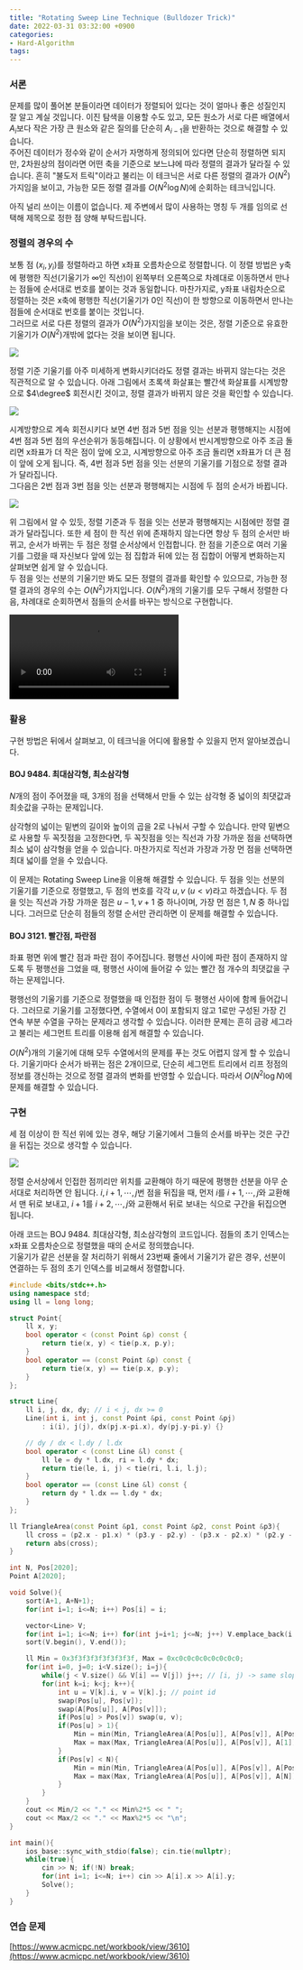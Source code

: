 ```yaml
---
title: "Rotating Sweep Line Technique (Bulldozer Trick)"
date: 2022-03-31 03:32:00 +0900
categories:
- Hard-Algorithm
tags:
---
```


### 서론
문제를 많이 풀어본 분들이라면 데이터가 정렬되어 있다는 것이 얼마나 좋은 성질인지 잘 알고 계실 것입니다. 이진 탐색을 이용할 수도 있고, 모든 원소가 서로 다른 배열에서 $A_i$보다 작은 가장 큰 원소와 같은 질의를 단순히 $A_{i-1}$을 반환하는 것으로 해결할 수 있습니다.<br>
주어진 데이터가 정수와 같이 순서가 자명하게 정의되어 있다면 단순히 정렬하면 되지만, 2차원상의 점이라면 어떤 축을 기준으로 보느냐에 따라 정렬의 결과가 달라질 수 있습니다. 흔히 "불도저 트릭"이라고 불리는 이 테크닉은 서로 다른 정렬의 결과가 $O(N^2)$가지임을 보이고, 가능한 모든 정렬 결과를 $O(N^2 \log N)$에 순회하는 테크닉입니다.

아직 널리 쓰이는 이름이 없습니다. 제 주변에서 많이 사용하는 명칭 두 개를 임의로 선택해 제목으로 정한 점 양해 부탁드립니다.

### 정렬의 경우의 수
보통 점 $(x_i, y_i)$를 정렬하라고 하면 x좌표 오름차순으로 정렬합니다. 이 정렬 방법은 y축에 평행한 직선(기울기가 $\infty$인 직선)이 왼쪽부터 오른쪽으로 차례대로 이동하면서 만나는 점들에 순서대로 번호를 붙이는 것과 동일합니다. 마찬가지로, y좌표 내림차순으로 정렬하는 것은 x축에 평행한 직선(기울기가 $0$인 직선)이 한 방향으로 이동하면서 만나는 점들에 순서대로 번호를 붙이는 것입니다.<br>
그러므로 서로 다른 정렬의 결과가 $O(N^2)$가지임을 보이는 것은, 정렬 기준으로 유효한 기울기가 $O(N^2)$개밖에 없다는 것을 보이면 됩니다.

![](https://i.imgur.com/rCZ8FgL.png)

정렬 기준 기울기를 아주 미세하게 변화시키더라도 정렬 결과는 바뀌지 않는다는 것은 직관적으로 알 수 있습니다. 아래 그림에서 초록색 화살표는 빨간색 화살표를 시계방향으로 $4\degree$ 회전시킨 것이고, 정렬 결과가 바뀌지 않은 것을 확인할 수 있습니다.

![](https://i.imgur.com/O7BjTSc.png)

시계방향으로 계속 회전시키다 보면 4번 점과 5번 점을 잇는 선분과 평행해지는 시점에 4번 점과 5번 점의 우선순위가 동등해집니다. 이 상황에서 반시계방향으로 아주 조금 돌리면 x좌표가 더 작은 점이 앞에 오고, 시계방향으로 아주 조금 돌리면 x좌표가 더 큰 점이 앞에 오게 됩니다. 즉, 4번 점과 5번 점을 잇는 선분의 기울기를 기점으로 정렬 결과가 달라집니다.<br>
그다음은 2번 점과 3번 점을 잇는 선분과 평행해지는 시점에 두 점의 순서가 바뀝니다.

![](https://i.imgur.com/FpuDkK7.png)

위 그림에서 알 수 있듯, 정렬 기준과 두 점을 잇는 선분과 평행해지는 시점에만 정렬 결과가 달라집니다. 또한 세 점이 한 직선 위에 존재하지 않는다면 항상 두 점의 순서만 바뀌고, 순서가 바뀌는 두 점은 정렬 순서상에서 인접합니다. 한 점을 기준으로 여러 기울기를 그렸을 때 자신보다 앞에 있는 점 집합과 뒤에 있는 점 집합이 어떻게 변화하는지 살펴보면 쉽게 알 수 있습니다.<br>
두 점을 잇는 선분의 기울기만 봐도 모든 정렬의 결과를 확인할 수 있으므로, 가능한 정렬 결과의 경우의 수는 $O(N^2)$가지입니다. $O(N^2)$개의 기울기를 모두 구해서 정렬한 다음, 차례대로 순회하면서 점들의 순서를 바꾸는 방식으로 구현합니다.

<video autoplay loop preload="auto">
    <source src="/img/rotating-sweep-line.mp4" type="video/mp4">
</video>


### 활용
구현 방법은 뒤에서 살펴보고, 이 테크닉을 어디에 활용할 수 있을지 먼저 알아보겠습니다.

#### BOJ 9484. 최대삼각형, 최소삼각형
$N$개의 점이 주어졌을 때, 3개의 점을 선택해서 만들 수 있는 삼각형 중 넓이의 최댓값과 최솟값을 구하는 문제입니다.

삼각형의 넓이는 밑변의 길이와 높이의 곱을 2로 나눠서 구할 수 있습니다. 만약 밑변으로 사용할 두 꼭짓점을 고정한다면, 두 꼭짓점을 잇는 직선과 가장 가까운 점을 선택하면 최소 넓이 삼각형을 얻을 수 있습니다. 마찬가지로 직선과 가장과 가장 먼 점을 선택하면 최대 넓이를 얻을 수 있습니다.

이 문제는 Rotating Sweep Line을 이용해 해결할 수 있습니다. 두 점을 잇는 선분의 기울기를 기준으로 정렬했고, 두 점의 번호를 각각 $u, v\ (u < v)$라고 하겠습니다. 두 점을 잇는 직선과 가장 가까운 점은 $u-1, v+1$ 중 하나이며, 가장 먼 점은 $1, N$ 중 하나입니다. 그러므로 단순히 점들의 정렬 순서만 관리하면 이 문제를 해결할 수 있습니다.

#### BOJ 3121. 빨간점, 파란점
좌표 평면 위에 빨간 점과 파란 점이 주어집니다. 평행선 사이에 파란 점이 존재하지 않도록 두 평행선을 그었을 때, 평행선 사이에 들어갈 수 있는 빨간 점 개수의 최댓값을 구하는 문제입니다.

평행선의 기울기를 기준으로 정렬했을 때 인접한 점이 두 평행선 사이에 함께 들어갑니다. 그러므로 기울기를 고정했다면, 수열에서 0이 포함되지 않고 1로만 구성된 가장 긴 연속 부분 수열을 구하는 문제라고 생각할 수 있습니다. 이러한 문제는 흔히 금광 세그라고 불리는 세그먼트 트리를 이용해 쉽게 해결할 수 있습니다.

$O(N^2)$개의 기울기에 대해 모두 수열에서의 문제를 푸는 것도 어렵지 않게 할 수 있습니다. 기울기마다 순서가 바뀌는 점은 2개이므로, 단순히 세그먼트 트리에서 리프 정점의 정보를 갱신하는 것으로 정렬 결과의 변화를 반영할 수 있습니다. 따라서 $O(N^2 \log N)$에 문제를 해결할 수 있습니다.

### 구현
세 점 이상이 한 직선 위에 있는 경우, 해당 기울기에서 그들의 순서를 바꾸는 것은 구간을 뒤집는 것으로 생각할 수 있습니다.

![](https://i.imgur.com/SSGziv5.png)

정렬 순서상에서 인접한 점끼리만 위치를 교환해야 하기 때문에 평행한 선분을 아무 순서대로 처리하면 안 됩니다. $i, i+1, \cdots, j$번 점을 뒤집을 때, 먼저 $i$를 $i+1,\cdots,j$와 교환해서 맨 뒤로 보내고, $i+1$를 $i+2,\cdots,j$와 교환해서 뒤로 보내는 식으로 구간을 뒤집으면 됩니다.

아래 코드는 BOJ 9484. 최대삼각형, 최소삼각형의 코드입니다. 점들의 초기 인덱스는 x좌표 오름차순으로 정렬했을 때의 순서로 정의했습니다.<br>
기울기가 같은 선분을 잘 처리하기 위해서 23번째 줄에서 기울기가 같은 경우, 선분이 연결하는 두 점의 초기 인덱스를 비교해서 정렬합니다.

```cpp
#include <bits/stdc++.h>
using namespace std;
using ll = long long;

struct Point{
    ll x, y;
    bool operator < (const Point &p) const {
        return tie(x, y) < tie(p.x, p.y);
    }
    bool operator == (const Point &p) const {
        return tie(x, y) == tie(p.x, p.y);
    }
};

struct Line{
    ll i, j, dx, dy; // i < j, dx >= 0
    Line(int i, int j, const Point &pi, const Point &pj)
        : i(i), j(j), dx(pj.x-pi.x), dy(pj.y-pi.y) {}

    // dy / dx < l.dy / l.dx
    bool operator < (const Line &l) const {
        ll le = dy * l.dx, ri = l.dy * dx;
        return tie(le, i, j) < tie(ri, l.i, l.j);
    }
    bool operator == (const Line &l) const {
        return dy * l.dx == l.dy * dx;
    }
};

ll TriangleArea(const Point &p1, const Point &p2, const Point &p3){
    ll cross = (p2.x - p1.x) * (p3.y - p2.y) - (p3.x - p2.x) * (p2.y - p1.y);
    return abs(cross);
}

int N, Pos[2020];
Point A[2020];

void Solve(){
    sort(A+1, A+N+1);
    for(int i=1; i<=N; i++) Pos[i] = i;

    vector<Line> V;
    for(int i=1; i<=N; i++) for(int j=i+1; j<=N; j++) V.emplace_back(i, j, A[i], A[j]);
    sort(V.begin(), V.end());

    ll Min = 0x3f3f3f3f3f3f3f3f, Max = 0xc0c0c0c0c0c0c0c0;
    for(int i=0, j=0; i<V.size(); i=j){
        while(j < V.size() && V[i] == V[j]) j++; // [i, j) -> same slope
        for(int k=i; k<j; k++){
            int u = V[k].i, v = V[k].j; // point id
            swap(Pos[u], Pos[v]);
            swap(A[Pos[u]], A[Pos[v]]);
            if(Pos[u] > Pos[v]) swap(u, v);
            if(Pos[u] > 1){
                Min = min(Min, TriangleArea(A[Pos[u]], A[Pos[v]], A[Pos[u]-1]));
                Max = max(Max, TriangleArea(A[Pos[u]], A[Pos[v]], A[1]));
            }
            if(Pos[v] < N){
                Min = min(Min, TriangleArea(A[Pos[u]], A[Pos[v]], A[Pos[v]+1]));
                Max = max(Max, TriangleArea(A[Pos[u]], A[Pos[v]], A[N]));
            }
        }
    }
    cout << Min/2 << "." << Min%2*5 << " ";
    cout << Max/2 << "." << Max%2*5 << "\n";
}

int main(){
    ios_base::sync_with_stdio(false); cin.tie(nullptr);
    while(true){
        cin >> N; if(!N) break;
        for(int i=1; i<=N; i++) cin >> A[i].x >> A[i].y;
        Solve();
    }
}
```

### 연습 문제
[https://www.acmicpc.net/workbook/view/3610](https://www.acmicpc.net/workbook/view/3610)
